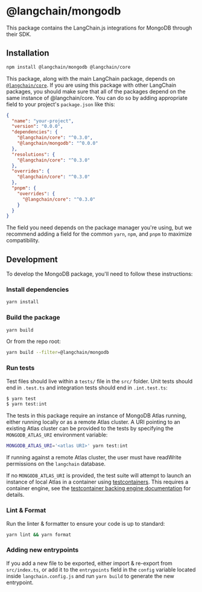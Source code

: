 # @langchain/mongodb

This package contains the LangChain.js integrations for MongoDB through their SDK.

## Installation

```bash npm2yarn
npm install @langchain/mongodb @langchain/core
```

This package, along with the main LangChain package, depends on [`@langchain/core`](https://npmjs.com/package/@langchain/core/).
If you are using this package with other LangChain packages, you should make sure that all of the packages depend on the same instance of @langchain/core.
You can do so by adding appropriate field to your project's `package.json` like this:

```json
{
  "name": "your-project",
  "version": "0.0.0",
  "dependencies": {
    "@langchain/core": "^0.3.0",
    "@langchain/mongodb": "^0.0.0"
  },
  "resolutions": {
    "@langchain/core": "^0.3.0"
  },
  "overrides": {
    "@langchain/core": "^0.3.0"
  },
  "pnpm": {
    "overrides": {
      "@langchain/core": "^0.3.0"
    }
  }
}
```

The field you need depends on the package manager you're using, but we recommend adding a field for the common `yarn`, `npm`, and `pnpm` to maximize compatibility.

## Development

To develop the MongoDB package, you'll need to follow these instructions:

### Install dependencies

```bash
yarn install
```

### Build the package

```bash
yarn build
```

Or from the repo root:

```bash
yarn build --filter=@langchain/mongodb
```

### Run tests

Test files should live within a `tests/` file in the `src/` folder. Unit tests should end in `.test.ts` and integration tests should
end in `.int.test.ts`:

```bash
$ yarn test
$ yarn test:int
```

The tests in this package require an instance of MongoDB Atlas running, either running locally or as a remote Atlas cluster.  A URI pointing to
an existing Atlas cluster can be provided to the tests by specifying the `MONGODB_ATLAS_URI` environment variable:

```bash
MONGODB_ATLAS_URI='<atlas URI>' yarn test:int
```

If running against a remote Atlas cluster, the user must have readWrite permissions on the `langchain` database.

If no `MONGODB_ATLAS_URI` is provided, the test suite will attempt to launch an instance of local Atlas in a container using [testcontainers](https://testcontainers.com/).  This requires a container engine, see the [testcontainer backing engine documentation](https://node.testcontainers.org/supported-container-runtimes/) for details.

### Lint & Format

Run the linter & formatter to ensure your code is up to standard:

```bash
yarn lint && yarn format
```

### Adding new entrypoints

If you add a new file to be exported, either import & re-export from `src/index.ts`, or add it to the `entrypoints` field in the `config` variable located inside `langchain.config.js` and run `yarn build` to generate the new entrypoint.
